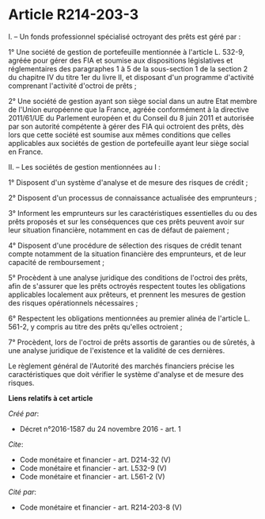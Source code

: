 # Article R214-203-3

I. – Un fonds professionnel spécialisé octroyant des prêts est géré par :

1° Une société de gestion de portefeuille mentionnée à l'article L. 532-9, agréée pour gérer des FIA et soumise aux
dispositions législatives et réglementaires des paragraphes 1 à 5 de la sous-section 1 de la section 2 du chapitre IV du
titre 1er du livre II, et disposant d'un programme d'activité comprenant l'activité d'octroi de prêts ;

2° Une société de gestion ayant son siège social dans un autre Etat membre de l'Union européenne que la France, agréée
conformément à la directive 2011/61/UE du Parlement européen et du Conseil du 8 juin 2011 et autorisée par son autorité
compétente à gérer des FIA qui octroient des prêts, dès lors que cette société est soumise aux mêmes conditions que celles
applicables aux sociétés de gestion de portefeuille ayant leur siège social en France.

II. – Les sociétés de gestion mentionnées au I :

1° Disposent d'un système d'analyse et de mesure des risques de crédit ;

2° Disposent d'un processus de connaissance actualisée des emprunteurs ;

3° Informent les emprunteurs sur les caractéristiques essentielles du ou des prêts proposés et sur les conséquences que ces
prêts peuvent avoir sur leur situation financière, notamment en cas de défaut de paiement ;

4° Disposent d'une procédure de sélection des risques de crédit tenant compte notamment de la situation financière des
emprunteurs, et de leur capacité de remboursement ;

5° Procèdent à une analyse juridique des conditions de l'octroi des prêts, afin de s'assurer que les prêts octroyés
respectent toutes les obligations applicables localement aux prêteurs, et prennent les mesures de gestion des risques
opérationnels nécessaires ;

6° Respectent les obligations mentionnées au premier alinéa de l'article L. 561-2, y compris au titre des prêts qu'elles
octroient ;

7° Procèdent, lors de l'octroi de prêts assortis de garanties ou de sûretés, à une analyse juridique de l'existence et la
validité de ces dernières.

Le règlement général de l'Autorité des marchés financiers précise les caractéristiques que doit vérifier le système d'analyse
et de mesure des risques.

**Liens relatifs à cet article**

_Créé par_:

  - Décret n°2016-1587 du 24 novembre 2016 - art. 1

_Cite_:

  - Code monétaire et financier - art. D214-32 (V)
  - Code monétaire et financier - art. L532-9 (V)
  - Code monétaire et financier - art. L561-2 (V)

_Cité par_:

  - Code monétaire et financier - art. R214-203-8 (V)
